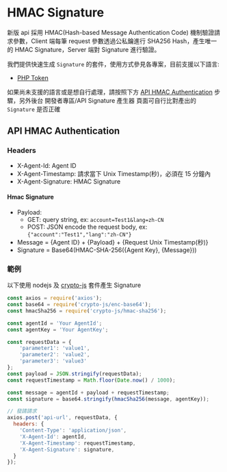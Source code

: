 # HMAC Signature

新版 api 採用 HMAC(Hash-based Message Authentication Code) 機制驗證請求參數，Client 端每筆 request 參數透過公私鑰進行 SHA256 Hash，產生唯一的 HMAC Signature，Server 端對 Signature 進行驗證。

我們提供快速生成 `Signature` 的套件，使用方式參見各專案，目前支援以下語言:

- [PHP Token](https://gitlab.com/token-library/php-token)

如果尚未支援的語言或是想自行處理，請按照下方 [API HMAC Authentication](#api-hmac-authentication) 步驟，另外後台 開發者專區/API Signature 產生器 頁面可自行比對產出的 `Signature` 是否正確

## API HMAC Authentication

### Headers
- X-Agent-Id: Agent ID
- X-Agent-Timestamp: 請求當下 Unix Timestamp(秒)，必須在 15 分鐘內
- X-Agent-Signature: HMAC Signature

#### Hmac Signature

- Payload:
  - GET: query string, ex: `account=Test1&lang=zh-CN`
  - POST: JSON encode the request body, ex: `{"account":"Test1","lang":"zh-CN"}`
- Message = {Agent ID} + {Payload} + {Request Unix Timestamp(秒)}
- Signature = Base64(HMAC-SHA-256({Agent Key}, {Message}))

### 範例

以下使用 nodejs 及 [crypto-js](https://www.npmjs.com/package/crypto-js) 套件產生 Signature

```javascript
const axios = require('axios');
const base64 = require('crypto-js/enc-base64');
const hmacSha256 = require('crypto-js/hmac-sha256');

const agentId = 'Your AgentId';
const agentKey = 'Your AgentKey';

const requestData = {
    'parameter1': 'value1',
    'parameter2': 'value2',
    'parameter3': 'value3'
};
const payload = JSON.stringify(requestData);
const requestTimestamp = Math.floor(Date.now() / 1000);

const message = agentId + payload + requestTimestamp;
const signature = base64.stringify(hmacSha256(message, agentKey));

// 發請請求
axios.post('api-url', requestData, {
  headers: {
    'Content-Type': 'application/json',
    'X-Agent-Id': agentId,
    'X-Agent-Timestamp': requestTimestamp,
    'X-Agent-Signature': signature,
  }
});
```


